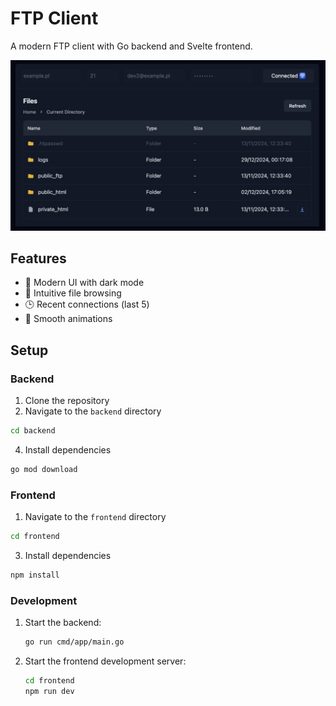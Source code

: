 # FTP Client

A modern FTP client with Go backend and Svelte frontend.

![FTP Client GUI](./frontend/src/assets/gui.png)

## Features

- 🚀 Modern UI with dark mode
- 📂 Intuitive file browsing
- 🕒 Recent connections (last 5)
- 💫 Smooth animations

## Setup

### Backend

1. Clone the repository
2. Navigate to the `backend` directory

```bash
cd backend
```

4. Install dependencies

```bash
go mod download
```

### Frontend

1. Navigate to the `frontend` directory

```bash
cd frontend
```

3. Install dependencies

```bash
npm install
```

### Development

1. Start the backend:
   ```bash
   go run cmd/app/main.go
   ```
2. Start the frontend development server:
   ```bash
   cd frontend
   npm run dev
   ```
